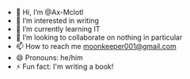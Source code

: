 - 👋 Hi, I’m @Ax-Mclotl
- 👀 I’m interested in writing
- 🌱 I’m currently learning IT
- 💞️ I’m looking to collaborate on nothing in particular
- 📫 How to reach me moonkeeper001@gmail.com
- 😄 Pronouns: he/him
- ⚡ Fun fact: I'm writing a book!

<!---
Ax-Mclotl/Ax-Mclotl is a ✨ special ✨ repository because its `README.md` (this file) appears on your GitHub profile.
You can click the Preview link to take a look at your changes.
--->
